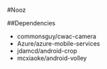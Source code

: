 #Nooz

##Dependencies

- commonsguy/cwac-camera
- Azure/azure-mobile-services
- jdamcd/android-crop
- mcxiaoke/android-volley
